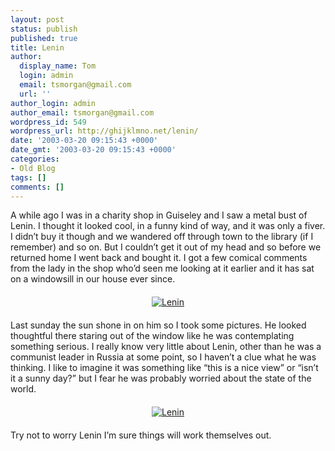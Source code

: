 ```yaml
---
layout: post
status: publish
published: true
title: Lenin
author:
  display_name: Tom
  login: admin
  email: tsmorgan@gmail.com
  url: ''
author_login: admin
author_email: tsmorgan@gmail.com
wordpress_id: 549
wordpress_url: http://ghijklmno.net/lenin/
date: '2003-03-20 09:15:43 +0000'
date_gmt: '2003-03-20 09:15:43 +0000'
categories:
- Old Blog
tags: []
comments: []
---
```

<p>A while ago I was in a charity shop in Guiseley and I saw a metal bust of Lenin. I thought it looked cool, in a funny kind of way, and it was only a fiver. I didn&#8217;t buy it though and we wandered off through town to the library (if I remember) and so on. But I couldn&#8217;t get it out of my head and so before we returned home I went back and bought it. I got a few comical comments from the lady in the shop who&#8217;d seen me looking at it earlier and it has sat on a windowsill in our house ever since.</p>

<p style="text-align:center; margin:20px;"><a href="/photos/photodisplay.php?photo=L3Bob3Rvcy9sZW5pbi9sZW5pbl9uZXh0X3RvX3dpbmRvdy5qcGc%3D"><img src="/photos/lenin/thumbs/lenin_next_to_window.jpg" width="" height=""  alt="Lenin" /></a></p>

<p class="firstpar">Last sunday the sun shone in on him so I took some pictures. He looked thoughtful there staring out of the window like he was contemplating something serious. I really know very little about Lenin, other than he was a communist leader in Russia at some point, so I haven&#8217;t a clue what he was thinking. I like to imagine it was something like &#8220;this is a nice view&#8221; or &#8220;isn&#8217;t it a sunny day?&#8221; but I fear he was probably worried about the state of the world.</p>

<p style="text-align:center; margin:20px;"><a href="/photos/photodisplay.php?photo=L3Bob3Rvcy9sZW5pbi9sZW5pbl9vbl93aW5kb3dzaWxsLmpwZw%3D%3D"><img src="/photos/lenin/thumbs/lenin_on_windowsill.jpg" width="" height=""  alt="Lenin" /></a></p>

<p class="firstpar">Try not to worry Lenin I&#8217;m sure things will work themselves out.</p>

